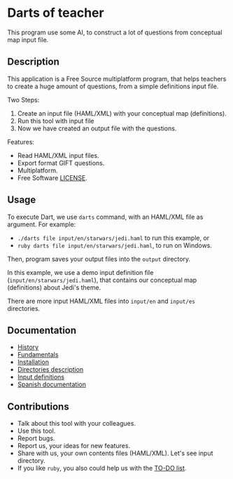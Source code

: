 # Darts of teacher

This program use some AI, to construct a lot of questions from conceptual map input file.

## Description

This application is a Free Source multiplatform program, that helps teachers
to create a huge amount of questions, from a simple definitions input file.

Two Steps:

1. Create an input file (HAML/XML) with your conceptual map (definitions).
1. Run this tool with input file
1. Now we have created an output file with the questions.

Features:
* Read HAML/XML input files.
* Export format GIFT questions.
* Multiplatform.
* Free Software [LICENSE](LICENSE).

## Usage

To execute Dart, we use `darts` command, with an HAML/XML file as argument.
For example:

* `./darts file input/en/starwars/jedi.haml` to run this example, or
* `ruby darts file input/en/starwars/jedi.haml`, to run on Windows.

Then, program saves your output files into the `output` directory.

In this example, we use a demo input definition file (`input/en/starwars/jedi.haml`),
that contains our conceptual map (definitions) about Jedi's theme.

There are more input HAML/XML files into `input/en` and `input/es` directories.

## Documentation

* [History](./docs/en/history.md)
* [Fundamentals](./doc/en/fundamentals.md)
* [Installation](./docs/en/installation.md)
* [Directories description](./docs/en/dirtree.md)
* [Input definitions](./docs/en/inputs.md)
* [Spanish documentation](./docs/es/README.md)

## Contributions

* Talk about this tool with your colleagues.
* Use this tool.
* Report bugs.
* Report us, your ideas for new features.
* Share with us, your own contents files (HAML/XML). Let's see input directory.
* If you like `ruby`, you also could help us with the [TO-DO list](./docs/TODO.md).
